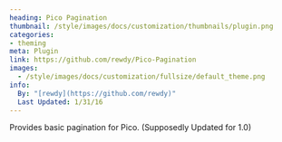```yaml
---
heading: Pico Pagination
thumbnail: /style/images/docs/customization/thumbnails/plugin.png
categories:
- theming
meta: Plugin
link: https://github.com/rewdy/Pico-Pagination
images:
  - /style/images/docs/customization/fullsize/default_theme.png
info:
  By: "[rewdy](https://github.com/rewdy)"
  Last Updated: 1/31/16
---
```

Provides basic pagination for Pico. (Supposedly Updated for 1.0)
